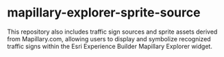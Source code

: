 # mapillary-explorer-sprite-source
This repository also includes traffic sign sources and sprite assets derived from Mapillary.com, allowing users to display and symbolize recognized traffic signs within the Esri Experience Builder Mapillary Explorer widget.
